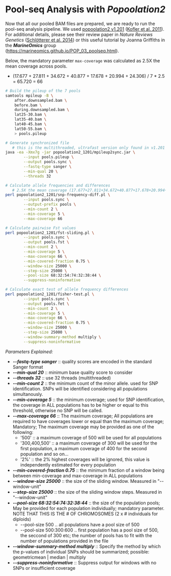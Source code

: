 # Pool-seq Analysis with _Popoolation2_
Now that all our pooled BAM files are prepared, we are ready to run the pool-seq analysis pipeline.  We used [popoolation2 v1.201](https://sourceforge.net/p/popoolation2/wiki/Main/) ([Kofler et al. 2011](https://doi.org/10.1093/bioinformatics/btr589)). For additional details, please see their review paper in *Nature Reviews Genetics* ([Schlötterer et al. 2014](https://doi.org/10.1093/bioinformatics/btr589)) or this useful tutorial by Joanna Griffiths in the ***MarineOmics*** group (https://marineomics.github.io/POP_03_poolseq.html).

Below, the mandatory parameter `max-coverage` was calculated as 2.5X the mean coverage across pools.

-  (17.677 + 27.811 + 34.672 + 40.877 + 17.678 + 20.994 + 24.306) / 7 * 2.5 = 65.720 = 66

```bash
# Build the pileup of the 7 pools
samtools mpileup -B \
	after.downsampled.bam \
	before.bam \
	during.downsampled.bam \
	lat25-30.bam \
	lat35-40.bam \
	lat40-45.bam \
	lat50-55.bam \
	> pools.pileup

# Generate synchronized file
   # this is the multithreaded, ultrafast version only found in v1.201 of popoolation2
java -ea -Xmx7g -jar popoolation2_1201/mpileup2sync.jar \
        --input pools.pileup \
        --output pools.sync \
        --fastq-type sanger \
        --min-qual 20 \
        --threads 32

# Calculate allele frequencies and differences
   # 2.5X the mean coverage (17.677+27.811+34.672+40.877+17.678+20.994+24.306)/7*2.5 = 65.720 = 66
perl popoolation2_1201/snp-frequency-diff.pl \
        --input pools.sync \
        --output-prefix pools \
        --min-count 2 \
        --min-coverage 5 \
        --max-coverage 66

# Calculate pairwise Fst values
perl popoolation2_1201/fst-sliding.pl \
        --input pools.sync \
        --output pools.fst \
        --min-count 2 \
        --min-coverage 5 \
        --max-coverage 66 \
        --min-covered-fraction 0.75 \
        --window-size 25000 \
        --step-size 25000 \
        --pool-size 68:32:54:74:32:38:44 \
        --suppress-noninformative

# Calculate exact test of allele frequency differences
perl popoolation2_1201/fisher-test.pl \
        --input pools.sync \
        --output pools.fet \
        --min-count 2 \
        --min-coverage 5 \
        --max-coverage 66 \
        --min-covered-fraction 0.75 \
        --window-size 25000 \
        --step-size 25000 \
        --window-summary-method multiply \
        --suppress-noninformative
```

_Parameters Explained:_

- ***--fastq-type sanger*** :: quality scores are encoded in the standard Sanger format
- ***--min-qual 20*** :: minimum base quality score to consider
- ***--threads 32*** :: use 32 threads (multithreaded)
- ***--min-count 2*** :: the minimum count of the minor allele. used for SNP identification. SNPs will be identified considering all populations simultanously.
- ***--min-coverage 5*** :: the minimum coverage; used for SNP identification, the coverage in ALL populations has to be higher or equal to this threshold, otherwise no SNP will be called.
- ***--max-coverage 66*** :: The maximum coverage; All populations are required to have coverages lower or equal than the maximum coverage; Mandatory; The maximum coverage may be provided as one of the following:
  -  '500' :: a maximum coverage of 500 will be used for all populations
  -  '300,400,500' :: a maximum coverage of 300 will be used for the first population, a maximum coverage of 400 for the second population and so on...
  -  '2%' :: the 2% highest coverages will be ignored, this value is independently estimated for every population
- ***--min-covered-fraction 0.75*** :: the minimum fraction of a window being between min-coverage and max-coverage in ALL populations
- ***--window-size 25000*** :: the size of the sliding window. Measured in "--window-unit"
- ***--step-size 25000*** :: the size of the sliding window steps. Measured in "--window-unit"
- ***--pool-size 68:32:54:74:32:38:44*** :: the size of the population pools; May be provided for each population individually; mandatory parameter. NOTE THAT THIS IS THE # OF CHROMOSOMES (2 x # individuals for diploids)
  - --pool-size 500 .. all populations have a pool size of 500
  - --pool-size 500:300:600 .. first population has a pool size of 500, the seccond of 300 etc; the number of pools has to fit with the number of populations provided in the file
- ***--window-summary-method multiply*** :: Specify the method by which the p-values of individual SNPs should be summarized; possible: geometricmean | median | multiply
- ***--suppress-noninformative*** :: Suppress output for windows with no SNPs or insufficient coverage
